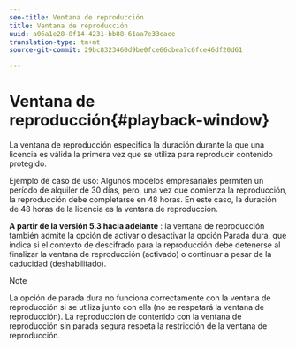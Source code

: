 ```yaml
---
seo-title: Ventana de reproducción
title: Ventana de reproducción
uuid: a06a1e28-8f14-4231-bb88-61aa7e33cace
translation-type: tm+mt
source-git-commit: 29bc8323460d9be0fce66cbea7c6fce46df20d61

---
```



# Ventana de reproducción{#playback-window}

La ventana de reproducción especifica la duración durante la que una licencia es válida la primera vez que se utiliza para reproducir contenido protegido.

Ejemplo de caso de uso: Algunos modelos empresariales permiten un período de alquiler de 30 días, pero, una vez que comienza la reproducción, la reproducción debe completarse en 48 horas. En este caso, la duración de 48 horas de la licencia es la ventana de reproducción.

**A partir de la versión 5.3 hacia adelante** : la ventana de reproducción también admite la opción de activar o desactivar la opción Parada dura, que indica si el contexto de descifrado para la reproducción debe detenerse al finalizar la ventana de reproducción (activado) o continuar a pesar de la caducidad (deshabilitado).

>[!NOTE]
>
>La opción de parada dura no funciona correctamente con la ventana de reproducción si se utiliza junto con ella (no se respetará la ventana de reproducción). La reproducción de contenido con la ventana de reproducción sin parada segura respeta la restricción de la ventana de reproducción.

